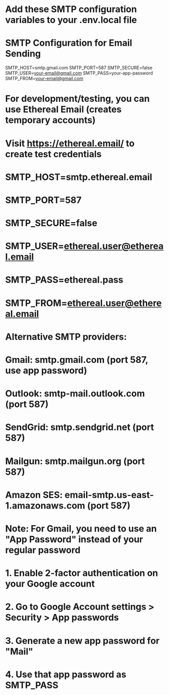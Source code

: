 # Add these SMTP configuration variables to your .env.local file

# SMTP Configuration for Email Sending
SMTP_HOST=smtp.gmail.com
SMTP_PORT=587
SMTP_SECURE=false
SMTP_USER=your-email@gmail.com
SMTP_PASS=your-app-password
SMTP_FROM=your-email@gmail.com

# For development/testing, you can use Ethereal Email (creates temporary accounts)
# Visit https://ethereal.email/ to create test credentials
# SMTP_HOST=smtp.ethereal.email
# SMTP_PORT=587
# SMTP_SECURE=false
# SMTP_USER=ethereal.user@ethereal.email
# SMTP_PASS=ethereal.pass
# SMTP_FROM=ethereal.user@ethereal.email

# Alternative SMTP providers:
# Gmail: smtp.gmail.com (port 587, use app password)
# Outlook: smtp-mail.outlook.com (port 587)
# SendGrid: smtp.sendgrid.net (port 587)
# Mailgun: smtp.mailgun.org (port 587)
# Amazon SES: email-smtp.us-east-1.amazonaws.com (port 587)

# Note: For Gmail, you need to use an "App Password" instead of your regular password
# 1. Enable 2-factor authentication on your Google account
# 2. Go to Google Account settings > Security > App passwords
# 3. Generate a new app password for "Mail"
# 4. Use that app password as SMTP_PASS
